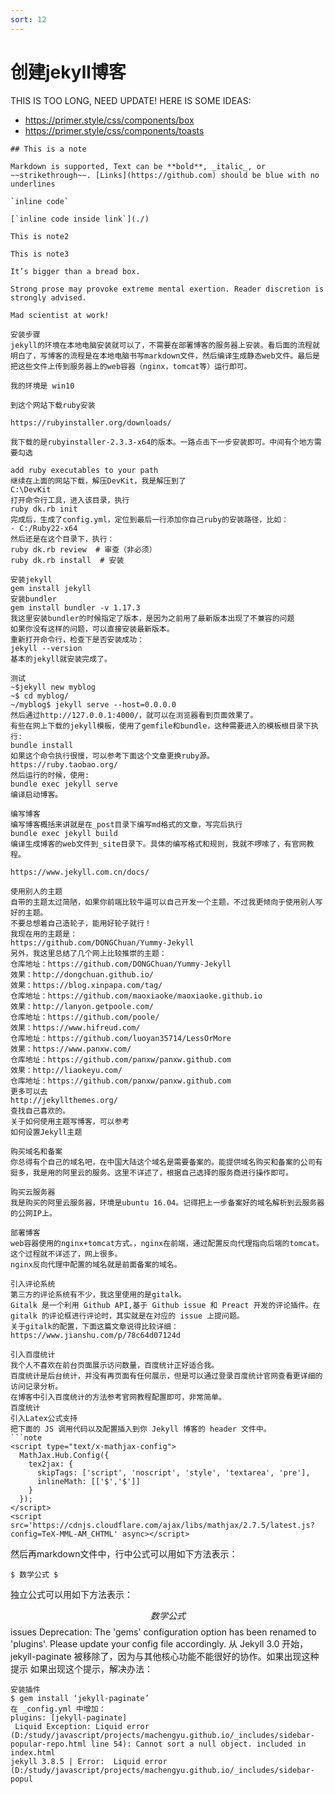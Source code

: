 ```yaml
---
sort: 12
---
```


# 创建jekyll博客

THIS IS TOO LONG, NEED UPDATE! HERE IS SOME IDEAS:

- https://primer.style/css/components/box
- https://primer.style/css/components/toasts

```note
## This is a note

Markdown is supported, Text can be **bold**, _italic_, or ~~strikethrough~~. [Links](https://github.com) should be blue with no underlines

`inline code`

[`inline code inside link`](./)
```

```note
This is note2
```

```note
This is note3
```

```tip
It’s bigger than a bread box.
```



```warning
Strong prose may provoke extreme mental exertion. Reader discretion is strongly advised.
```

```danger
Mad scientist at work!
```


```note
安装步骤
jekyll的环境在本地电脑安装就可以了，不需要在部署博客的服务器上安装。看后面的流程就明白了，写博客的流程是在本地电脑书写markdown文件，然后编译生成静态web文件。最后是把这些文件上传到服务器上的web容器（nginx，tomcat等）运行即可。

我的环境是 win10

到这个网站下载ruby安装

https://rubyinstaller.org/downloads/

我下载的是rubyinstaller-2.3.3-x64的版本。一路点击下一步安装即可。中间有个地方需要勾选

add ruby executables to your path
继续在上面的网站下载，解压DevKit，我是解压到了
C:\DevKit
打开命令行工具，进入该目录，执行
ruby dk.rb init
完成后，生成了config.yml，定位到最后一行添加你自己ruby的安装路径，比如：
- C:/Ruby22-x64
然后还是在这个目录下，执行：
ruby dk.rb review  # 审查（非必须）
ruby dk.rb install  # 安装
```


```note
安装jekyll
gem install jekyll
安装bundler
gem install bundler -v 1.17.3
我这里安装bundler的时候指定了版本，是因为之前用了最新版本出现了不兼容的问题
如果你没有这样的问题，可以直接安装最新版本。
重新打开命令行，检查下是否安装成功：
jekyll --version
基本的jekyll就安装完成了。
```
```note
测试
~$jekyll new myblog
~$ cd myblog/
~/myblog$ jekyll serve --host=0.0.0.0
然后通过http://127.0.0.1:4000/，就可以在浏览器看到页面效果了。
有些在网上下载的jekyll模板，使用了gemfile和bundle，这种需要进入的模板根目录下执行:
bundle install
如果这个命令执行很慢，可以参考下面这个文章更换ruby源。
https://ruby.taobao.org/
然后运行的时候，使用:
bundle exec jekyll serve
编译启动博客。
```
```note
编写博客
编写博客概括来讲就是在_post目录下编写md格式的文章，写完后执行
bundle exec jekyll build
编译生成博客的web文件到_site目录下。具体的编写格式和规则，我就不啰嗦了，有官网教程。

https://www.jekyll.com.cn/docs/
```
```note
使用别人的主题
自带的主题太过简陋，如果你前端比较牛逼可以自己开发一个主题，不过我更倾向于使用别人写好的主题。
不要总想着自己造轮子，能用好轮子就行！
我现在用的主题是：
https://github.com/DONGChuan/Yummy-Jekyll
另外，我这里总结了几个网上比较推崇的主题：
仓库地址：https://github.com/DONGChuan/Yummy-Jekyll
效果：http://dongchuan.github.io/
效果：https://blog.xinpapa.com/tag/
仓库地址：https://github.com/maoxiaoke/maoxiaoke.github.io
效果：http://lanyon.getpoole.com/
仓库地址：https://github.com/poole/
效果：https://www.hifreud.com/
仓库地址：https://github.com/luoyan35714/LessOrMore
效果：https://www.panxw.com/
仓库地址：https://github.com/panxw/panxw.github.com
效果：http://liaokeyu.com/
仓库地址：https://github.com/panxw/panxw.github.com
更多可以去
http://jekyllthemes.org/
查找自己喜欢的。
关于如何使用主题写博客，可以参考
如何设置Jekyll主题
```
```note
购买域名和备案
你总得有个自己的域名吧，在中国大陆这个域名是需要备案的。能提供域名购买和备案的公司有挺多，我是用的阿里云的服务。这里不详述了，根据自己选择的服务商进行操作即可。
```
```note
购买云服务器
我是购买的阿里云服务器，环境是ubuntu 16.04。记得把上一步备案好的域名解析到云服务器的公网IP上。
```
```note
部署博客
web容器使用的nginx+tomcat方式。，nginx在前端，通过配置反向代理指向后端的tomcat。这个过程就不详述了，网上很多。
nginx反向代理中配置的域名就是前面备案的域名。
```
```note
引入评论系统
第三方的评论系统有不少，我这里使用的是gitalk。
Gitalk 是一个利用 Github API,基于 Github issue 和 Preact 开发的评论插件。在 gitalk 的评论框进行评论时，其实就是在对应的 issue 上提问题。
关于gitalk的配置，下面这篇文章说得比较详细：
https://www.jianshu.com/p/78c64d07124d
```
```note
引入百度统计
我个人不喜欢在前台页面展示访问数量，百度统计正好适合我。
百度统计是后台统计，并没有再页面有任何展示，但是可以通过登录百度统计官网查看更详细的访问记录分析。
在博客中引入百度统计的方法参考官网教程配置即可，非常简单。
百度统计
引入Latex公式支持
把下面的 JS 调用代码以及配置插入到你 Jekyll 博客的 header 文件中。
```note
<script type="text/x-mathjax-config">
  MathJax.Hub.Config({
    tex2jax: {
      skipTags: ['script', 'noscript', 'style', 'textarea', 'pre'],
      inlineMath: [['$','$']]
    }
  });
</script>
<script src='https://cdnjs.cloudflare.com/ajax/libs/mathjax/2.7.5/latest.js?config=TeX-MML-AM_CHTML' async></script>
```
然后再markdown文件中，行中公式可以用如下方法表示：

    $ 数学公式 $
独立公式可以用如下方法表示：

   $$ 数学公式 $$
issues
Deprecation: The 'gems' configuration option has been renamed to 'plugins'. Please update your config file accordingly.
从 Jekyll 3.0 开始，jekyll-paginate 被移除了，因为与其他核心功能不能很好的协作。如果出现这种提示
如果出现这个提示，解决办法：
```note
安装插件
$ gem install ‘jekyll-paginate’
在 _config.yml 中增加：
plugins: [jekyll-paginate]
 Liquid Exception: Liquid error (D:/study/javascript/projects/machengyu.github.io/_includes/sidebar-popular-repo.html line 54): Cannot sort a null object. included in index.html
jekyll 3.8.5 | Error:  Liquid error (D:/study/javascript/projects/machengyu.github.io/_includes/sidebar-popul
```
```
